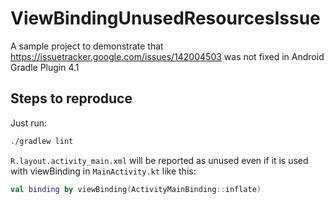 # ViewBindingUnusedResourcesIssue

A sample project to demonstrate that https://issuetracker.google.com/issues/142004503 was not fixed in Android Gradle Plugin 4.1

## Steps to reproduce
Just run:

```bash
./gradlew lint
```

`R.layout.activity_main.xml` will be reported as unused even if it is used with viewBinding in `MainActivity.kt` like this:

```kotlin
val binding by viewBinding(ActivityMainBinding::inflate)
```
